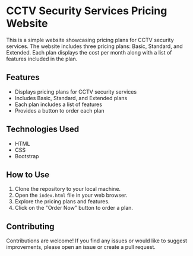 # CCTV Security Services Pricing Website

This is a simple website showcasing pricing plans for CCTV security services. The website includes three pricing plans: Basic, Standard, and Extended. Each plan displays the cost per month along with a list of features included in the plan.

## Features

- Displays pricing plans for CCTV security services
- Includes Basic, Standard, and Extended plans
- Each plan includes a list of features
- Provides a button to order each plan

## Technologies Used

- HTML
- CSS
- Bootstrap

## How to Use

1. Clone the repository to your local machine.
2. Open the `index.html` file in your web browser.
3. Explore the pricing plans and features.
4. Click on the "Order Now" button to order a plan.

## Contributing

Contributions are welcome! If you find any issues or would like to suggest improvements, please open an issue or create a pull request.

